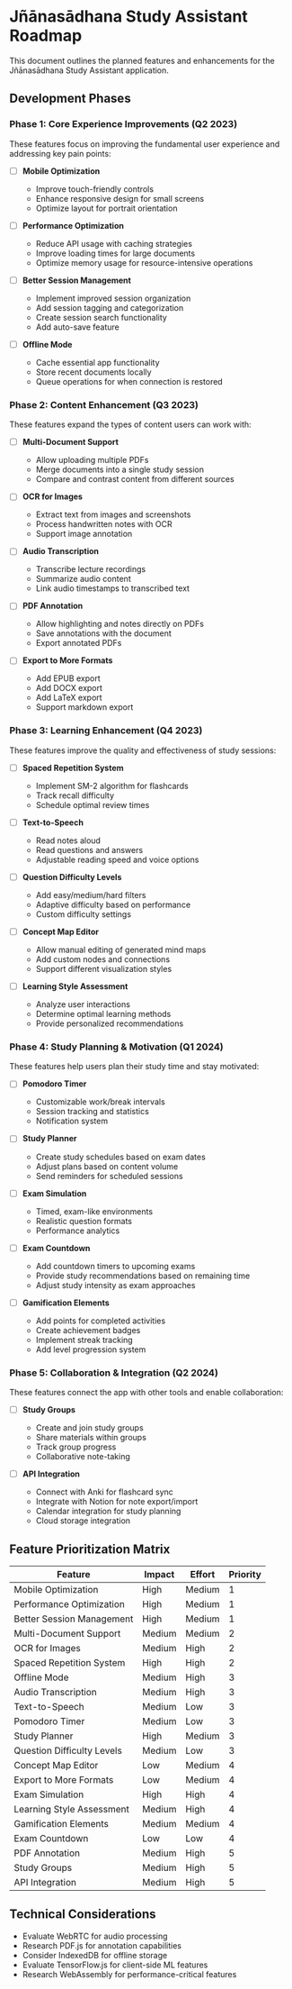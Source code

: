 # Jñānasādhana Study Assistant Roadmap

This document outlines the planned features and enhancements for the Jñānasādhana Study Assistant application.

## Development Phases

### Phase 1: Core Experience Improvements (Q2 2023)

These features focus on improving the fundamental user experience and addressing key pain points:

- [ ] **Mobile Optimization**
  - Improve touch-friendly controls
  - Enhance responsive design for small screens
  - Optimize layout for portrait orientation

- [ ] **Performance Optimization**
  - Reduce API usage with caching strategies
  - Improve loading times for large documents
  - Optimize memory usage for resource-intensive operations

- [ ] **Better Session Management**
  - Implement improved session organization
  - Add session tagging and categorization
  - Create session search functionality
  - Add auto-save feature

- [ ] **Offline Mode**
  - Cache essential app functionality
  - Store recent documents locally
  - Queue operations for when connection is restored

### Phase 2: Content Enhancement (Q3 2023)

These features expand the types of content users can work with:

- [ ] **Multi-Document Support**
  - Allow uploading multiple PDFs
  - Merge documents into a single study session
  - Compare and contrast content from different sources

- [ ] **OCR for Images**
  - Extract text from images and screenshots
  - Process handwritten notes with OCR
  - Support image annotation

- [ ] **Audio Transcription**
  - Transcribe lecture recordings
  - Summarize audio content
  - Link audio timestamps to transcribed text

- [ ] **PDF Annotation**
  - Allow highlighting and notes directly on PDFs
  - Save annotations with the document
  - Export annotated PDFs

- [ ] **Export to More Formats**
  - Add EPUB export
  - Add DOCX export
  - Add LaTeX export
  - Support markdown export

### Phase 3: Learning Enhancement (Q4 2023)

These features improve the quality and effectiveness of study sessions:

- [ ] **Spaced Repetition System**
  - Implement SM-2 algorithm for flashcards
  - Track recall difficulty
  - Schedule optimal review times

- [ ] **Text-to-Speech**
  - Read notes aloud
  - Read questions and answers
  - Adjustable reading speed and voice options

- [ ] **Question Difficulty Levels**
  - Add easy/medium/hard filters
  - Adaptive difficulty based on performance
  - Custom difficulty settings

- [ ] **Concept Map Editor**
  - Allow manual editing of generated mind maps
  - Add custom nodes and connections
  - Support different visualization styles

- [ ] **Learning Style Assessment**
  - Analyze user interactions
  - Determine optimal learning methods
  - Provide personalized recommendations

### Phase 4: Study Planning & Motivation (Q1 2024)

These features help users plan their study time and stay motivated:

- [ ] **Pomodoro Timer**
  - Customizable work/break intervals
  - Session tracking and statistics
  - Notification system

- [ ] **Study Planner**
  - Create study schedules based on exam dates
  - Adjust plans based on content volume
  - Send reminders for scheduled sessions

- [ ] **Exam Simulation**
  - Timed, exam-like environments
  - Realistic question formats
  - Performance analytics

- [ ] **Exam Countdown**
  - Add countdown timers to upcoming exams
  - Provide study recommendations based on remaining time
  - Adjust study intensity as exam approaches

- [ ] **Gamification Elements**
  - Add points for completed activities
  - Create achievement badges
  - Implement streak tracking
  - Add level progression system

### Phase 5: Collaboration & Integration (Q2 2024)

These features connect the app with other tools and enable collaboration:

- [ ] **Study Groups**
  - Create and join study groups
  - Share materials within groups
  - Track group progress
  - Collaborative note-taking

- [ ] **API Integration**
  - Connect with Anki for flashcard sync
  - Integrate with Notion for note export/import
  - Calendar integration for study planning
  - Cloud storage integration

## Feature Prioritization Matrix

| Feature | Impact | Effort | Priority |
|---------|--------|--------|----------|
| Mobile Optimization | High | Medium | 1 |
| Performance Optimization | High | Medium | 1 |
| Better Session Management | High | Medium | 1 |
| Multi-Document Support | Medium | Medium | 2 |
| OCR for Images | Medium | High | 2 |
| Spaced Repetition System | High | High | 2 |
| Offline Mode | Medium | High | 3 |
| Audio Transcription | Medium | High | 3 |
| Text-to-Speech | Medium | Low | 3 |
| Pomodoro Timer | Medium | Low | 3 |
| Study Planner | High | Medium | 3 |
| Question Difficulty Levels | Medium | Low | 3 |
| Concept Map Editor | Low | Medium | 4 |
| Export to More Formats | Low | Medium | 4 |
| Exam Simulation | High | High | 4 |
| Learning Style Assessment | Medium | High | 4 |
| Gamification Elements | Medium | Medium | 4 |
| Exam Countdown | Low | Low | 4 |
| PDF Annotation | Medium | High | 5 |
| Study Groups | Medium | High | 5 |
| API Integration | Medium | High | 5 |

## Technical Considerations

- Evaluate WebRTC for audio processing
- Research PDF.js for annotation capabilities
- Consider IndexedDB for offline storage
- Evaluate TensorFlow.js for client-side ML features
- Research WebAssembly for performance-critical features